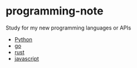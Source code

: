 # programming-note

Study for my new programming languages or APIs

- [Python](docs/python3.md)
- [go](docs/go.md)
- [rust](docs/rust.md)
- [javascript](docs/javascript.md)
